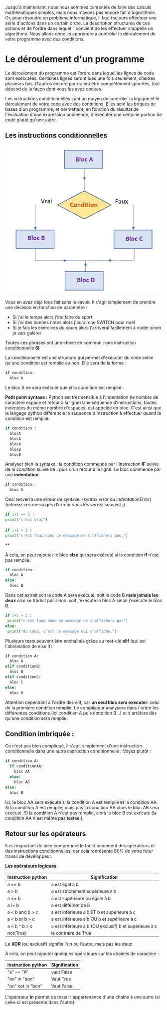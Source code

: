 Jusqu'à maintenant, nous nous sommes contentés de faire des calculs mathématiques simples, mais nous n'avons pas encore fait d'algorithmie.
Or, pour résoudre un problème informatique, il faut toujours effectuer une série d'actions dans un certain ordre. La description structurée de ces actions et de l'ordre dans lequel il convient de les effectuer s'appelle un algorithme.
Nous allons donc ici apprendre à contrôler le déroulement de votre programme avec des conditions.

# Le déroulement d'un programme

Le déroulement du programme est l’ordre dans lequel les lignes de code sont exécutées. Certaines lignes seront lues une fois seulement, d’autres plusieurs fois. D’autres encore pourraient être complètement ignorées, tout dépend de la façon dont vous les avez codées.

Les instructions conditionnelles sont un moyen de contrôler la logique et le déroulement de votre code avec des conditions.
Elles sont les briques de bases d'un programme, et permettent, en fonction du résultat de l'évaluation d'une expression booléenne, d'exécuter une certaine portion de code plutôt qu'une autre.

## Les instructions conditionnelles

![instruction](../../img/bloc_condition.png)

Vous en avez déjà tous fait sans le savoir. Il s'agit simplement de prendre une décision en fonction de paramètre :
- Si j'ai le temps alors j'irai faire du sport
- Si j'ai des bonnes notes alors j'aurai une SWITCH pour noël
- Si je fais les exercices du cours alors j'arriverai facilement à coder sinon je vais galérer

Toutes ces phrases ont une chose en commun : une instruction conditionnelle **SI**

La conditionnelle est une structure qui permet d'exécuter du code selon qu'une condition est remplie ou non.
Elle sera de la forme :

```python
if condition:
  bloc A
```
Le bloc A ne sera exécuté que si la condition est remplie :

**Petit point syntaxe :**
Python est très sensible à l'indentation (le nombre de caractère espace et retour à la ligne)
Une séquence d'instructions, toutes indentées du même nombre d'espaces, est appelée un bloc. C'est ainsi que le langage python différencie la séquence d'instruction à effectuer quand la condition est remplie.

```python
if condition :
  blocA
  blocA
  blocA
  blocB
  blocB

```
Analyser bien la syntaxe : la condition commence par l'instruction **IF** suivie de la _condition_ suivie de **:** puis d'un retour à la ligne.
Le bloc commence par une **indentation**.

```python
if condition:
  bloc A
```
Ceci renverra une erreur de syntaxe. (_syntax error_ ou _indentationError_) (retenez ces messages d'erreur vous les verrez souvent ;)



```python runnable
if 1+1 == 2 :
print("c'est vrai")

if 1+1 > 2 :
print("c'est faux donc ce message ne s'affichera pas.")
```

**

À cela, on peut rajouter le bloc **else** qui sera exécuté si la condition **if** n'est pas remplie.

```python
if condition:
  bloc A
else:
  bloc B
```
Dans cet extrait soit le code A sera exécuté, soit le code B **mais jamais les deux**
_else_ se traduit par _sinon_:
soit j'exécute le bloc A sinon j'exécute le bloc B.

```python runnable
if 1+1 > 2 :
 print("c'est faux donc se message ne s'affichera pas")
else:
 print("du coup, c'est ce message qui s'affiche.")
```

Plusieurs tests peuvent être enchaînés grâce au mot-clé **elif** (qui est l'abréviation de else if)

```python
if condition A:
  bloc A
elif conditionB:
  bloc B
elif conditionC:
  bloc C
else:
  bloc D
```

Attention cependant à l'ordre des elif, car **un seul bloc sera exécuter**: celui de la première condition remplie.
Le compilateur analysera dans l'ordre les différentes conditions (ici condition A puis condition B...) et s'arrêtera dès qu'une condition sera remplie.

## Condition imbriquée :
Ce n'est pas bien compliqué, il s'agit simplement d'une instruction conditionnelle dans une autre instruction conditionnelle :
Voyez plutôt :
```python
if condition A:
  if conditionAA:
    bloc AA
  else:
    bloc AB
else:
  bloc B
```

Ici, le bloc AA sera exécuté si la condition A est remplie et la condition AA.
Si la condition A est remplie, mais pas la condition AA alors le bloc AB sera exécuté.
Si la condition A n'est pas remplie, alors le bloc B est exécuté (la condition AA n'est même pas testée.).



## Retour sur les opérateurs
Il est important de bien comprendre le fonctionnement des opérateurs et des instructions conditionnelles, car cela représente 80% de votre futur travail de développeur.

**Les opérateurs logiques**

| Instruction python | Signification |
| ------ | ----------- |
| a == b | a est égal à b |
| a > b | a est strictement supérieure à b |
| a >= b | a est supérieure ou égale à b |
| a != b | a est différent de b |
| a < b and b > c| a est inférieure à b ET b et supérieure à c |
| a < b or b > c| a est inférieure à b OU b et supérieure à c |
| a < b ^ b > c| a est inférieure à b (OU exclusif) b et supérieure à c |
| not(True) | le contraire de True |

Le **XOR** (ou exclusif) signifie l'un ou l'autre, mais pas les deux

À cela, on peut rajouter quelques opérateurs sur les chaînes de caractère :

| Instruction python | Signification |
| ------ | ----------- |
| "a" == "A" | vaut False |
| "on" in "bon" | Vaut True |
| "on" not in "bon" | Vaut False |


L'opérateur **in** permet de tester l'appartenance d'une chaîne à une autre (si celle-ci est présente dans l'autre)
